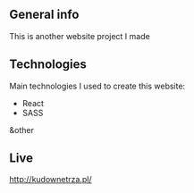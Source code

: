 ## General info
This is another website project I made
	
## Technologies
Main technologies I used to create this website:
* React
* SASS

&other
	
## Live
http://kudownetrza.pl/
